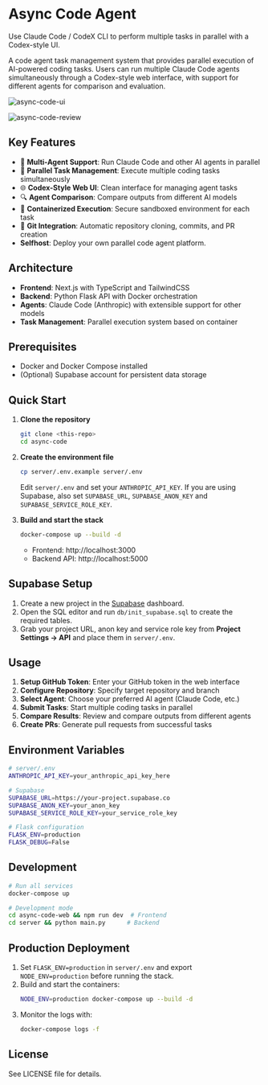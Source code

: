 # Async Code Agent

Use Claude Code / CodeX CLI to perform multiple tasks in parallel with a Codex-style UI.

A code agent task management system that provides parallel execution of AI-powered coding tasks. Users can run multiple Claude Code agents simultaneously through a Codex-style web interface, with support for different agents for comparison and evaluation.

![async-code-ui](https://github.com/user-attachments/assets/e490c605-681a-4abb-a440-323e15f1a90d)


![async-code-review](https://github.com/user-attachments/assets/bbf71c82-636c-487b-bb51-6ad0b393c2ef)


## Key Features

- 🤖 **Multi-Agent Support**: Run Claude Code and other AI agents in parallel
- 🔄 **Parallel Task Management**: Execute multiple coding tasks simultaneously  
- 🌐 **Codex-Style Web UI**: Clean interface for managing agent tasks
- 🔍 **Agent Comparison**: Compare outputs from different AI models
- 🐳 **Containerized Execution**: Secure sandboxed environment for each task
- 🔗 **Git Integration**: Automatic repository cloning, commits, and PR creation
- **Selfhost**: Deploy your own parallel code agent platform.

## Architecture

- **Frontend**: Next.js with TypeScript and TailwindCSS
- **Backend**: Python Flask API with Docker orchestration
- **Agents**: Claude Code (Anthropic) with extensible support for other models
- **Task Management**: Parallel execution system based on container

## Prerequisites

- Docker and Docker Compose installed
- (Optional) Supabase account for persistent data storage

## Quick Start

1. **Clone the repository**
   ```bash
   git clone <this-repo>
   cd async-code
   ```

2. **Create the environment file**
   ```bash
   cp server/.env.example server/.env
   ```
   Edit `server/.env` and set your `ANTHROPIC_API_KEY`. If you are using Supabase, also set `SUPABASE_URL`, `SUPABASE_ANON_KEY` and `SUPABASE_SERVICE_ROLE_KEY`.

3. **Build and start the stack**
   ```bash
   docker-compose up --build -d
   ```

   - Frontend: http://localhost:3000
   - Backend API: http://localhost:5000

## Supabase Setup

1. Create a new project in the [Supabase](https://supabase.com) dashboard.
2. Open the SQL editor and run `db/init_supabase.sql` to create the required tables.
3. Grab your project URL, anon key and service role key from **Project Settings → API** and place them in `server/.env`.

## Usage

1. **Setup GitHub Token**: Enter your GitHub token in the web interface
2. **Configure Repository**: Specify target repository and branch
3. **Select Agent**: Choose your preferred AI agent (Claude Code, etc.)
4. **Submit Tasks**: Start multiple coding tasks in parallel
5. **Compare Results**: Review and compare outputs from different agents
6. **Create PRs**: Generate pull requests from successful tasks

## Environment Variables

```bash
# server/.env
ANTHROPIC_API_KEY=your_anthropic_api_key_here

# Supabase
SUPABASE_URL=https://your-project.supabase.co
SUPABASE_ANON_KEY=your_anon_key
SUPABASE_SERVICE_ROLE_KEY=your_service_role_key

# Flask configuration
FLASK_ENV=production
FLASK_DEBUG=False
```


## Development

```bash
# Run all services
docker-compose up

# Development mode
cd async-code-web && npm run dev  # Frontend
cd server && python main.py      # Backend
```

## Production Deployment

1. Set `FLASK_ENV=production` in `server/.env` and export `NODE_ENV=production` before running the stack.
2. Build and start the containers:
   ```bash
   NODE_ENV=production docker-compose up --build -d
   ```
3. Monitor the logs with:
   ```bash
   docker-compose logs -f
   ```


## License

See LICENSE file for details.

